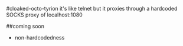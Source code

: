 #cloaked-octo-tyrion
it's like telnet but it proxies through a hardcoded SOCKS proxy of
localhost:1080

##coming soon
* non-hardcodedness


